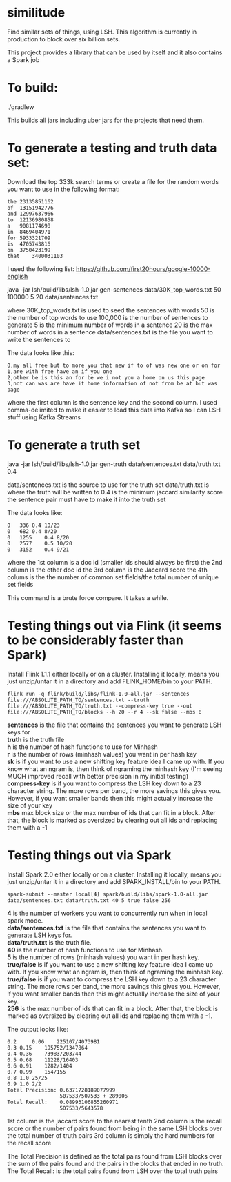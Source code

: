 # similitude
Find similar sets of things, using LSH. This algorithm is currently in production to block over six billion sets.

This project provides a library that can be used by itself and it also contains a Spark job

#  To build:
./gradlew

This builds all jars including uber jars for the projects that need them.

# To generate a testing and truth data set:
 
Download the top 333k search terms or create a file for the random words you want to use in the following format:

```
the	23135851162
of	13151942776
and	12997637966
to	12136980858
a	9081174698
in	8469404971
for	5933321709
is	4705743816
on	3750423199
that	3400031103
```

I used the following list: https://github.com/first20hours/google-10000-english

java -jar lsh/build/libs/lsh-1.0.jar gen-sentences data/30K_top_words.txt 50 100000 5 20 data/sentences.txt

where 30K_top_words.txt is used to seed the sentences with words
50 is the number of top words to use
100,000 is the number of sentences to generate
5 is the minimum number of words in a sentence
20 is the max number of words in a sentence
data/sentences.txt is the file you want to write the sentences to


The data looks like this:

```
0,my all free but to more you that new if to of was new one or on for
1,are with free have an if you one
2,other be is this an for be we i not you a home on us this page
3,not can was are have it home information of not from be at but was page
```

where the first column is the sentence key and the second column. I used comma-delimited to make it easier to load this data into Kafka so I can LSH stuff using Kafka Streams

# To generate a truth set
java -jar lsh/build/libs/lsh-1.0.jar gen-truth data/sentences.txt data/truth.txt 0.4

data/sentences.txt is the source to use for the truth set
data/truth.txt is where the truth will be written to
0.4 is the minimum jaccard similarity score the sentence pair must have to make it into the truth set


The data looks like:

```
0	336	0.4	10/23
0	682	0.4	8/20
0	1255	0.4	8/20
0	2577	0.5	10/20
0	3152	0.4	9/21
```

where the 1st column is a doc id (smaller ids should always be first)
the 2nd column is the other doc id
the 3rd column is the Jaccard score
the 4th colums is the the number of common set fields/the total number of unique set fields

This command is a brute force compare. It takes a while.

# Testing things out via Flink (it seems to be considerably faster than Spark)
Install Flink 1.1.1 either locally or on a cluster. Installing it locally, means you just unzip/untar it in a directory and add FLINK_HOME/bin to your PATH.
```
flink run -q flink/build/libs/flink-1.0-all.jar --sentences file:///ABSOLUTE_PATH_TO/sentences.txt --truth file:///ABSOLUTE_PATH_TO/truth.txt --compress-key true --out file:///ABSOLUTE_PATH_TO/blocks --h 20 --r 4 --sk false --mbs 8
```

**sentences** is the file that contains the sentences you want to generate LSH keys for<br>
**truth** is the truth file<br>
**h** is the number of hash functions to use for Minhash<br>
**r** is the number of rows (minhash values) you want in per hash key<br>
**sk** is if you want to use a new shifting key feature idea I came up with. If you know what an ngram is, then think of ngraming the minhash key (I'm seeing MUCH improved recall with better precision in my initial testing)<br>
**compress-key** is if you want to compress the LSH key down to a 23 character string. The more rows per band, the more savings this gives you. However, if you want smaller bands then this might actually increase the size of your key<br>
**mbs** max block size  or the max number of ids that can fit in a block. After that, the block is marked as oversized by clearing out all ids and replacing them with a -1<br>

# Testing things out via Spark
Install Spark 2.0 either locally or on a cluster. Installing it locally, means you just unzip/untar it in a directory and add SPARK_INSTALL/bin to your PATH.
```
spark-submit --master local[4] spark/build/libs/spark-1.0-all.jar data/sentences.txt data/truth.txt 40 5 true false 256
```
**4** is the number of workers you want to concurrently run when in local spark mode.<br>
**data/sentences.txt** is the file that contains the sentences you want to generate LSH keys for.<br>
**data/truth.txt** is the truth file.<br>
**40** is the number of hash functions to use for Minhash.<br>
**5** is the number of rows (minhash values) you want in per hash key.<br>
**true/false** is if you want to use a new shifting key feature idea I came up with. If you know what an ngram is, then think of ngraming the minhash key.<br>
**true/false** is if you want to compress the LSH key down to a 23 character string. The more rows per band, the more savings this gives you. However, if you want smaller bands then this might actually increase the size of your key.<br>
**256** is the max number of ids that can fit in a block. After that, the block is marked as oversized by clearing out all ids and replacing them with a -1.<br>

The output looks like:

```
0.2     0.06    225107/4073981
0.3	0.15	195752/1347864
0.4	0.36	73983/203744
0.5	0.68	11228/16403
0.6	0.91	1282/1404
0.7	0.99	154/155
0.8	1.0	25/25
0.9	1.0	2/2
Total Precision: 0.6371728189077999
                 507533/507533 + 289006
Total Recall:    0.08993106855260971
                 507533/5643578
```
                 

1st column is the jaccard score to the nearest tenth
2nd column is the recall score or the number of pairs found from being in the same LSH blocks over the total number of truth pairs
3rd column is simply the hard numbers for the recall score


The Total Precision is defined as the total pairs found from LSH blocks over the sum of the pairs found and the pairs in the blocks that ended in no truth.
The Total Recall: is the total pairs found from LSH over the total truth pairs

